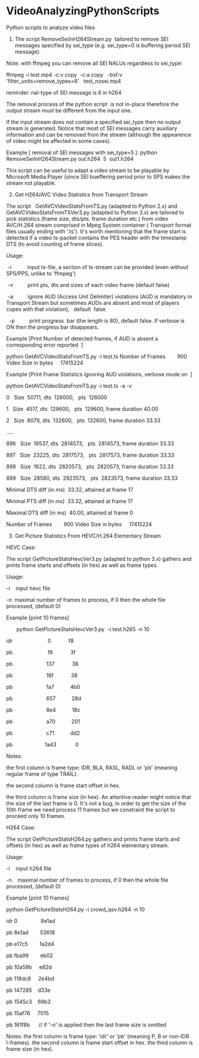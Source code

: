 # VideoAnalyzingPythonScripts

Python scripts to analyze video files

1) The script RemoveSeiInH264Stream.py  tailored to remove SEI messages specified by sei_type (e.g. sei_type=0 is buffering period SEI message).

Note: with ffmpeg you can remove all SEI NALUs regardless to sei_type:

ffmpeg -i test.mp4 -c:v copy  -c:a copy   -bsf:v 'filter_units=remove_types=6'   test_nosei.mp4


reminder: nal-type of SEI message is 6 in h264

The removal process of the python script  is not in-place therefore the output stream must be different from the input one.

If the input stream does not contain a specified sei_type then no output stream is generated. Notice that most of SEI messages carry auxiliary information and can be removed from the stream (although the appearence of video might be affected in some cases).

Example [ removal of SEI messages with sei_type=5 ]: python RemoveSeiInH264Stream.py out.h264  5  out1.h264

This script can be useful to adapt a video stream to be playable by Microsoft Media Player (since SEI bueffering period prior to SPS makes the stream not playable.
 
 

 

2) Get H264/AVC Video Statistics from Transport Stream

The script   GetAVCVideoStatsFromTS.py (adapted to Python 2.x) and GetAVCVideoStatsFromTSVer3.py (adapted to Python 3.x) are tailored to pick statistics (frame size, dts/pts. frame duration etc.) from video AVC/H.264 stream comprised in Mpeg System container ( Transport format files usually ending with '.ts'). It's worth mentioning that the frame start is detected if a video ts-packet contains the PES header with the timestamp DTS (to avoid counting of frame slices).

Usage:

 -i           input ts-file, a section of ts-stream can be provided (even without SPS/PPS, unlike to 'ffmpeg')
 
 -v          print pts, dts and sizes of each video frame (default false)
 
 -a          ignore AUD (Access Unit Delimiter) violations (AUD is mandatory in Transport Stream but sometimes AUDs are absent and most of players copes with that violation),   default  false
 
  -p          print progress  bar (the length is 80), default false. If verbose is ON then the progress bar disappears. 

Example [Print Number of detected frames, if AUD is absent a corresponding error reported  ]

python GetAVCVideoStatsFromTS.py -i test.ts
Number of Frames        900
Video Size in bytes     17415224


Example [Print Frame Statistics ignoring AUD violations, verbose mode on  ]


python GetAVCVideoStatsFromTS.py -i test.ts -a -v

0   Size  50711, dts  126000,   pts  126000

1   Size  4517, dts  129600,   pts  129600, frame duration 40.00

2   Size  8079, dts  132600,   pts  132600, frame duration 33.33

.....

896   Size  19537, dts  2814573,   pts  2814573, frame duration 33.33

897   Size  23225, dts  2817573,   pts  2817573, frame duration 33.33

898   Size  1622, dts  2820573,   pts  2820573, frame duration 33.33

899   Size  28580, dts  2823573,   pts  2823573, frame duration 33.33


Minimal DTS diff (in ms)  33.32, attained at frame 17

Minimal PTS diff (in ms)  33.32, attained at frame 17

Maximal DTS diff (in ms)  40.00, attained at frame 0


Number of Frames        900
Video Size in bytes     17415224






3) Get Picture Statistics From HEVC/H.264 Elementary Stream

HEVC Case:

The script GetPictureStatsHevcVer3.py (adapted to python 3.x) gathers and prints frame starts and offsets (in hex) as well as frame types.

Usage:

-i    input hevc file

-n    maximal number of frames to process, if 0 then the whole file processed, (default 0)


Example [print 10 frames]

       python GetPictureStatsHevcVer3.py  -i test.h265 -n 10

idr                        0            f8

pb                        f8            3f

pb                       137            38

pb                       16f            38

pb                       1a7           4b0

pb                       657           28d

pb                       8e4           18c

pb                       a70           201

pb                       c71           dd2

pb                      1a43             0


Notes: 

the first column is frame type: IDR, BLA, RASL, RADL or 'pb' (meaning regular frame of type TRAIL).

the second column is frame start offset in hex.

the third column is frame size (in hex). An attentive reader might notice that the size of the last frame is 0. It's not a bug, in order to get the size of the 10th frame we need process 11 frames but we constraint the script to proceed only 10 frames.



H264 Case:

The script GetPictureStatsH264.py gathers and prints frame starts and offsets (in hex) as well as frame types of h264 elementary stream.

Usage:

-i    input h264 file

-n    maximal number of frames to process, if 0 then the whole file processed, (default 0)

Example [print 10 frames]

python GetPictureStatsH264.py -i crowd_qsv.h264 -n 10

idr 0                8e1ad

pb 8e1ad        53618

pb e17c5        1a2d4

pb fba99        eb02

pb 10a59b     e82d

pb 118dc8     2e4bd

pb 147285    d33e

pb 1545c3    69b3

pb 15af76     7015

pb 161f8b      // if '-n' is applied then the last frame size is omitted

Notes: 
the first column is frame type: 'idr' or 'pb' (meaning P, B or non-IDR  I-frames).
the second column is frame start offset in hex.
the third column is frame size (in hex).

